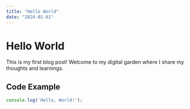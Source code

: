```yaml
---
title: "Hello World"
date: "2024-01-01"
---
```


# Hello World

This is my first blog post! Welcome to my digital garden where I share my thoughts and learnings.

## Code Example

```javascript
console.log('Hello, World!');

